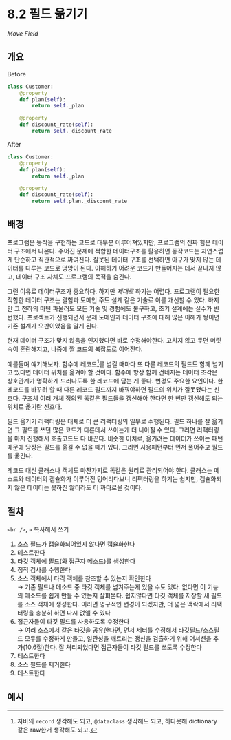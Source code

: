 # 8.2 필드 옮기기

_Move Field_

## 개요

Before

```python
class Customer:
    @property
    def plan(self):
        return self._plan

    @property
    def discount_rate(self):
        return self._discount_rate
```

After

```python
class Customer:
    @property
    def plan(self):
        return self._plan

    @property
    def discount_rate(self):
        return self.plan._discount_rate
```

## 배경

프로그램은 동작을 구현하는 코드로 대부분 이루어져있지만, 프로그램의 진짜 힘은 데이터 구조에서 나온다.
주어진 문제에 적합한 데이터구조를 활용하면 동작코드는 자연스럽게 단순하고 직관적으로 짜여진다.
잘못된 데이터 구조를 선택하면 아구가 맞지 않는 데이터를 다루는 코드로 엉망이 된다.
이해하기 어려운 코드가 만들어지는 데서 끝나지 않고, 데이터 구조 자체도 프로그램의 목적을 숨긴다.

그런 이유로 데이터구조가 중요하다. 하지만 _제대로_ 하기는 어렵다.
프로그램이 필요한 적합한 데이터 구조는 결험과 도메인 주도 설계 같은 기술로 이를 개선할 수 있다.
하지만 그 천하의 마틴 파울러도 모든 기술 및 경험에도 불구하고, 초기 설계에는 실수가 빈번했다.
프로젝트가 진행되면서 문제 도메인과 데이터 구조에 대해 많은 이해가 쌓이면 기존 설계가 오판이었음을 알게 된다.

현재 데이터 구조가 맞지 않음을 인지했다면 바로 수정해야한다.
고치지 않고 두면 머릿속이 혼란해지고, 나중에 짤 코드의 복잡도로 이어진다.

예를들며 얘기해보자. 함수에 레코드[^1]를 넘길 때마다 또 다른 레코드의 필드도 함께 넘기고 있다면 데이터 위치를 옮겨야 할 것이다.
함수에 항상 함께 건네지는 데이터 조각은 상호관계가 명확하게 드러나도록 한 레코드에 담는 게 좋다.
변경도 주요한 요인이다. 한 레코드를 바꾸려 할 때 다른 레코드 필드까지 바꿔야하면 필드의 위치가 잘못됐다는 신호다.
구조체 여러 개체 정의된 똑같은 필드들을 갱신해야 한다면 한 번만 갱신해도 되는 위치로 옮기란 신호다.

필드 옮기기 리팩터링은 대체로 더 큰 리팩터링의 일부로 수행된다.
필드 하나를 잘 옮기면 그 필드를 쓰던 많은 코드가 다른데서 쓰이는게 더 나아질 수 있다. 그러면 리팩터링을 마저 진행해서 호출코드도 다 바꾼다.
비슷한 이치로, 옮기려는 데이터가 쓰이는 패턴때문에 당장은 필드를 옮길 수 없을 때가 있다.
그러면 사용패턴부터 먼저 풀어주고 필드를 옮긴다.

레코드 대신 클래스나 객체도 마찬가지로 똑같은 원리로 관리되어야 한다.
클래스는 메소드와 데이터의 캡슐화가 이루어진 덩어리다보니 리팩터링을 하기는 쉽지만,
캡슐화되지 않은 데이터는 못하진 않더라도 더 까다로울 것이다.

## 절차

`<br />`, `→` 복사해서 쓰기

1. 소스 필드가 캡슐화되어있지 않다면 캡슐화한다
2. 테스트한다
3. 타깃 객체에 필드(와 접근자 메소드)를 생성한다
4. 정적 검사를 수행한다
5. 소스 객체에서 타긱 객체를 참조할 수 있는지 확인한다 <br />
→ 기존 필드나 메소드 중 타깃 객체를 넘겨주는게 있을 수도 있다. 없다면 이 기능의 메소드를 쉽게 만들 수 있는지 살펴본다. 쉽지않다면 타깃 객체를 저장할 새 필드를 소스 객체에 생성한다. 이러면 영구적인 변경이 되겠지만, 더 넓은 맥락에서 리팩터링을 충분히 하면 다시 없앨 수 있다
6. 접근자들이 타깃 필드를 사용하도록 수정한다 <br />
→ 여러 소스에서 같은 타깃을 공유한다면, 먼저 세터를 수정해서 타깃필드/소스필드 모두를 수정하게 만들고, 일관성을 깨트리는 갱신을 검출하기 위해 어서션을 추가(10.6절)한다. 잘 처리되었다면 접근자들이 타깃 필드를 쓰도록 수정한다
7. 테스트한다
8. 소스 필드를 제거한다
9. 테스트한다

## 예시



[^1]: 자바의 `record` 생각해도 되고, `@dataclass` 생각해도 되고, 하다못해 dictionary 같은 raw한거 생각해도 되고.